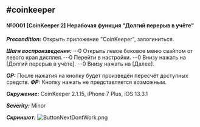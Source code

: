 #coinkeeper
-------------------------
#### №0001 [CoinKeeper 2] Нерабочая функция "Долгий перерыв в учёте"

***Precondition:*** Открыть приложение "CoinKeeper", залогиниться.

***Шаги воспроизведения:***
⋅⋅⋅0 Открыть левое боковое меню свайпом от левого края дисплея.
⋅⋅⋅0 Перейти в настройки.
⋅⋅⋅0 Внизу нажать на [Долгий перерыв в учёте].
⋅⋅⋅0 Внизу нажать на [Далее].

***ОР:*** После нажатия на кнопку будет произведён пересчёт доступных средств.
***ФР:*** Кнопку нажать не представляется возможным.

***Окружение:*** CoinKeeper 2.1.15, iPhone 7 Plus, iOS 13.3.1

***Severity:*** Minor

***Скриншот:***
![ButtonNextDontWork.png](/img/ButtonNextDontWork.png "Внизу нажать на [Далее]")
